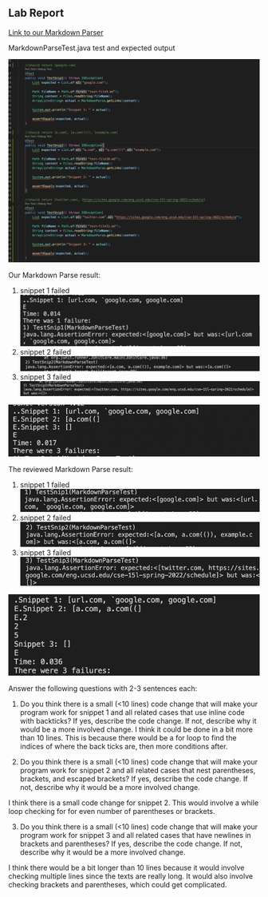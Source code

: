 ## Lab Report  
[Link to our Markdown Parser](https://github.com/sophiaashraf/good-markdown-parser)

MarkdownParseTest.java test and expected output 

![Image](test.png)

Our Markdown Parse result: 
1. snippet 1 failed ![Image](snip1.png)
2. snippet 2 failed ![Image](snip2.png)
3. snippet 3 failed ![Image](snip3.png)

![Image](allsnip.png)

The reviewed Markdown Parse result:
1. snippet 1 failed ![Image](snip1p.png)
2. snippet 2 failed ![Image](snip2p2.png)
3. snippet 3 failed ![Image](snip3p.png)


![Image](snippt2.png)



Answer the following questions with 2-3 sentences each:
1. Do you think there is a small (<10 lines) code change that will make your program work for snippet 1 and all related cases that use inline code with backticks? If yes, describe the code change. If not, describe why it would be a more involved change.
I think it could be done in a bit more than 10 lines. This is because there would be a for loop to find the indices of where the back ticks are, then more conditions after.  


2. Do you think there is a small (<10 lines) code change that will make your program work for snippet 2 and all related cases that nest parentheses, brackets, and escaped brackets? If yes, describe the code change. If not, describe why it would be a more involved change.

I think there is a small code change for snippet 2. This would involve a while loop checking for for even number of parentheses or brackets. 

3. Do you think there is a small (<10 lines) code change that will make your program work for snippet 3 and all related cases that have newlines in brackets and parentheses? If yes, describe the code change. If not, describe why it would be a more involved change.

I think there would be a bit longer than 10 lines because it would involve checking multiple lines since the texts are really long. It would also involve checking brackets and parentheses, which could get complicated. 
